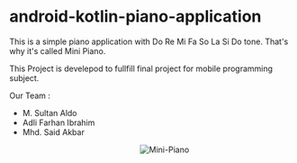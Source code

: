 # android-kotlin-piano-application
This is a simple piano application with Do Re Mi Fa So La Si Do tone. That's why it's called Mini Piano.
<p>This Project is develepod to fullfill final project for mobile programming subject.</p>
<p>Our Team :</p> 
<ul>
  <li>M. Sultan Aldo</li>
  <li>Adli Farhan Ibrahim</li>
  <li>Mhd. Said Akbar</li>
<ul>
<p align="center">
<img src="https://i.ibb.co/wRm3Lk3/Mini-Piano.jpg" alt="Mini-Piano" border="0">
</p>

